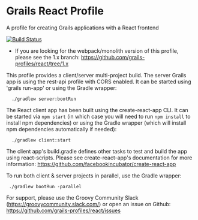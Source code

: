 # Grails React Profile
A profile for creating Grails applications with a React frontend

[![Build Status](https://travis-ci.org/grails-profiles/react.svg?branch=master)](https://travis-ci.org/grails-profiles/react)

 - If you are looking for the webpack/monolith version of this profile, please see the 1.x branch: https://github.com/grails-profiles/react/tree/1.x

This profile provides a client/server multi-project build. The server Grails app is using the rest-api profile with CORS enabled. It can be started using 'grails run-app' or using the Gradle wrapper:

      ./gradlew server:bootRun

The React client app has been built using the create-react-app CLI. It can be started via `npm start` (in which case you will need to run `npm install` to install npm dependencies) or using the Gradle wrapper (which will install npm dependencies automatically if needed):

      ./gradlew client:start

The client app's build.gradle defines other tasks to test and build the app using react-scripts. Please see create-react-app's documentation for more information: https://github.com/facebookincubator/create-react-app

To run both client & server projects in parallel, use the Gradle wrapper:

     ./gradlew bootRun -parallel


For support, please use the Groovy Community Slack (https://groovycommunity.slack.com/) or open an issue on Github: https://github.com/grails-profiles/react/issues
